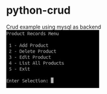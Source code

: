 # python-crud
Crud example using mysql as backend
<img src="https://github.com/darklightcoder/python-crud/blob/main/screen.jpg" width="250" heiht="400"/>
